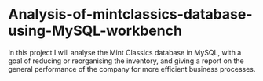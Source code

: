 # Analysis-of-mintclassics-database-using-MySQL-workbench
In this project I will analyse the Mint Classics database in MySQL, with a goal of reducing or reorganising the inventory, and giving a report on the general performance of the company for more efficient business processes.
